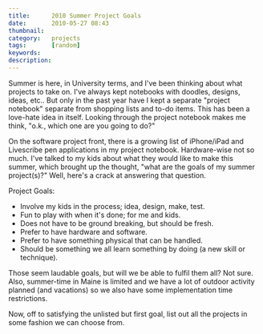 ```yaml
---
title: 		2010 Summer Project Goals
date: 		2010-05-27 08:43
thumbnail:
category:	projects
tags: 		[random]
keywords:
description:
---
```

Summer is here, in University terms, and I've been thinking about what
projects to take on. I've always kept notebooks with doodles, designs,
ideas, etc.. But only in the past year have I kept a separate "project
notebook" separate from shopping lists and to-do items. This has been a
love-hate idea in itself. Looking through the project notebook makes me
think, "o.k., which one are you going to do?"

On the software project front, there is a growing list of iPhone/iPad
and Livescribe pen applications in my project notebook. Hardware-wise
not so much. I've talked to my kids about what they would like to make
this summer, which brought up the thought, "what are the goals of my
summer project(s)?" Well, here's a crack at answering that question.

Project Goals:

* Involve my kids in the process; idea, design, make, test.
* Fun to play with when it's done; for me and kids.
* Does not have to be ground breaking, but should be fresh.
* Prefer to have hardware and software.
* Prefer to have something physical that can be handled.
* Should be something we all learn something by doing (a new skill or technique).

Those seem laudable goals, but will we be able to fulfil them all? Not
sure. Also, summer-time in Maine is limited and we have a lot of outdoor
activity planned (and vacations) so we also have some implementation
time restrictions.

Now, off to satisfying the unlisted but first goal, list out all the
projects in some fashion we can choose from.
